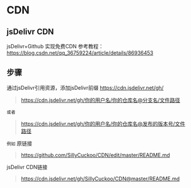 # CDN
## jsDelivr CDN
jsDelivr+Github 实现免费CDN
参考教程： https://blog.csdn.net/qq_36759224/article/details/86936453

## 步骤
 通过jsDelivr引用资源，添加jsDelivr前缀 https://cdn.jsdelivr.net/gh/
 
 > https://cdn.jsdelivr.net/gh/你的用户名/你的仓库名@分支名/文件路径 

`或者`
 
 > https://cdn.jsdelivr.net/gh/你的用户名/你的仓库名@发布的版本号/文件路径 

`例如`
原链接
> https://github.com/SillyCuckoo/CDN/edit/master/README.md

jsDelivr CDN链接
> https://cdn.jsdelivr.net/gh/SillyCuckoo/CDN@master/README.md
